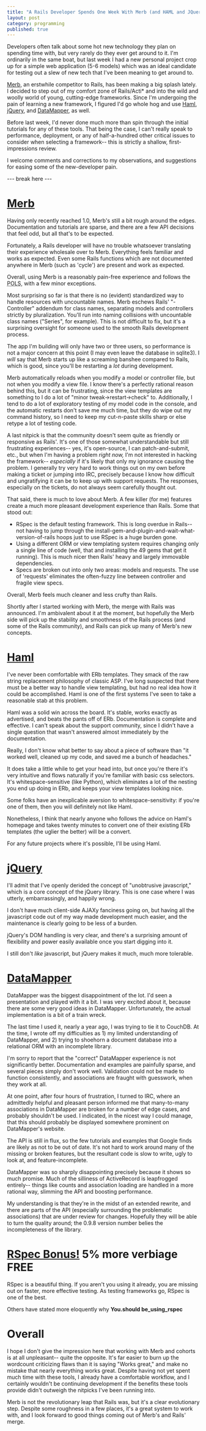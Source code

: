```yaml
---
title: "A Rails Developer Spends One Week With Merb (and HAML and JQuery and DataMapper)"
layout: post
category: programming
published: true
---
```

Developers often talk about some hot new technology they plan on spending time with, but very rarely do they ever get around to it.  I'm ordinarily in the same boat, but last week I had a new personal project crop up for a simple web application (5-6 models) which was an ideal candidate for testing out a slew of new tech that I've been meaning to get around to.

[Merb](http://www.merbivore.com/), an erstwhile competitor to Rails, has been making a big splash lately.  I decided to step out of my comfort zone of Rails/Acti* and into the wild and woolly world of young, cutting-edge frameworks.  Since I'm undergoing the pain of learning a new framework, I figured I'd go whole hog and use [Haml](http://haml.hamptoncatlin.com), [jQuery](http://jquery.com/), and [DataMapper](http://datamapper.org/doku.php), as well.

Before last week, I'd never done much more than spin through the initial tutorials for any of these tools.  That being the case, I can't really speak to performance, deployment, or any of half-a-hundred other critical issues to consider when selecting a framework-- this is strictly a shallow, first-impressions review.

I welcome comments and corrections to my observations, and suggestions for easing some of the new-developer pain.

--- break here ---
# [Merb](http://www.merbivore.com/)
Having only recently reached 1.0, Merb's still a bit rough around the edges.  Documentation and tutorials are sparse, and there are a few API decisions that feel odd, but all that's to be expected.

Fortunately, a Rails developer will have no trouble whatsoever translating their experience wholesale over to Merb.  Everything feels familiar and works as expected.  Even some Rails functions which are not documented anywhere in Merb (such as 'cycle') are present and work as expected.

Overall, using Merb is a reasonably pain-free experience and follows the <abbr title="Principle of Least Surprise">POLS</abbr>, with a few minor exceptions.

Most surprising so far is that there is no (evident) standardized way to handle resources with uncountable names.  Merb eschews Rails' "-Controller" addendum for class names, separating models and controllers strictly by pluralization.  You'll run into naming collisions with uncountable class names ("Series", for example).  This is not difficult to fix, but it's a surprising oversight for someone used to the smooth Rails development process.

The app I'm building will only have two or three users, so performance is not a major concern at this point (I may even leave the database in sqlite3).  I *will* say that Merb starts up like a screaming banshee compared to Rails, which is good, since you'll be restarting a *lot* during development.  

Merb automatically reloads when you modify a model or controller file, but not when you modify a view file.  I know there's a perfectly rational reason behind this, but it can be frustrating, since the view templates are something to I do a lot of "minor tweak->restart->check" to.  Additionally, I tend to do a lot of exploratory testing of my model code in the console, and the automatic restarts don't save me much time, but they do wipe out my command history, so I need to keep my cut-n-paste skills sharp or else retype a lot of testing code.

A last nitpick is that the community doesn't seem quite as friendly or responsive as Rails'.  It's one of those somewhat understandable but still frustrating experiences-- yes, it's open-source, I can patch-and-submit, etc., but when I'm having a problem *right now,* I'm not interested in hacking the framework-- *especially* if it's likely that only my ignorance causing the problem.  I generally try very hard to work things out on my own before making a ticket or jumping into IRC, precisely because I know how difficult and ungratifying it can be to keep up with support requests.  The responses, especially on the tickets, do not always seem carefully thought out.

That said, there is much to love about Merb.  A few killer (for me) features create a much more pleasant development experience than Rails.  Some that stood out:

* RSpec is the default testing framework.  This is long overdue in Rails-- not having to jump through the install-gem-and-plugin-and-wait-what-version-of-rails hoops just to use RSpec is a huge burden gone.
* Using a different ORM or view templating system requires changing only a single line of code (well, that and installing the 49 gems that get it running).  This is much nicer then Rails' heavy and largely immovable dependencies.
* Specs are broken out into only two areas: models and requests.  The use of 'requests' eliminates the often-fuzzy line between controller and fragile view specs.

Overall, Merb feels much cleaner and less crufty than Rails.

Shortly after I started working with Merb, the merge with Rails was announced.  I'm ambivalent about it at the moment, but hopefully the Merb side will pick up the stability and smoothness of the Rails process (and some of the Rails community), and Rails can pick up many of Merb's new concepts.

# [Haml](http://haml.hamptoncatlin.com/)
I've never been comfortable with ERb templates.  They smack of the raw string replacement philosophy of classic ASP.  I've long suspected that there must be a better way to handle view templating, but had no real idea how it could be accomplished.  Haml is one of the first systems I've seen to take a reasonable stab at this problem.

Haml was a solid win across the board.  It's stable, works exactly as advertised, and beats the pants off of ERb.  Documentation is complete and effective.  I can't speak about the support community, since I didn't have a single question that wasn't answered almost immediately by the documentation.  

Really, I don't know what better to say about a piece of software than "it worked well, cleaned up my code, and saved me a bunch of headaches."

It does take a little while to get your head into, but once you're there it's very intuitive and flows naturally if you're familiar with basic css selectors.  It's whitespace-sensitive (like Python), which eliminates a lot of the nesting you end up doing in ERb, and keeps your view templates looking nice.

Some folks have an inexplicable aversion to whitespace-sensitivity: if you're one of them, then you will definitely not like Haml.

Nonetheless, I think that nearly anyone who follows the advice on Haml's homepage and takes twenty minutes to convert one of their existing ERb templates (the uglier the better) will be a convert.

For any future projects where it's possible, I'll be using Haml.

# [jQuery](http://jquery.com/)
I'll admit that I've openly derided the concept of "unobtrusive javascript," which is a core concept of the jQuery library.  This is one case where I was utterly, embarrassingly, and happily wrong.

I don't have much client-side AJAXy fanciness going on, but having all the javascript code out of my way made development much easier, and the maintenance is clearly going to be less of a burden.

jQuery's DOM handling is very clear, and there's a surprising amount of flexibility and power easily available once you start digging into it.

I still don't *like* javascript, but jQuery makes it much, much more tolerable.

# [DataMapper](http://www.datamapper.org/)
DataMapper was the biggest disappointment of the lot.  I'd seen a presentation and played with it a bit.  I was very excited about it, because there are some very good ideas in DataMapper.  Unfortunately, the actual implementation is a bit of a train wreck.

The last time I used it, nearly a year ago, I was trying to tie it to CouchDB.  At the time, I wrote off my difficulties as 1) my limited understanding of DataMapper, and 2) trying to shoehorn a document database into a relational ORM with an incomplete library.

I'm sorry to report that the "correct" DataMapper experience is not significantly better.  Documentation and examples are painfully sparse, and several pieces simply don't work well.  Validation could not be made to function consistently, and associations are fraught with guesswork, when they work at all.

At one point, after four hours of frustration, I turned to IRC, where an admittedly helpful and pleasant person informed me that many-to-many associations in DataMapper are broken for a number of edge cases, and probably shouldn't be used.  I indicated, in the nicest way I could manage, that this should probably be displayed somewhere prominent on DataMapper's website.

The API is still in flux, so the few tutorials and examples that Google finds are likely as not to be out of date.  It's not hard to work around many of the missing or broken features, but the resultant code is slow to write, ugly to look at, and feature-incomplete.

DataMapper was so sharply disappointing precisely because it shows so much promise.  Much of the silliness of ActiveRecord is leapfrogged entirely-- things like counts and association loading are handled in a more rational way, slimming the API and boosting performance.

My understanding is that they're in the midst of an extended rewrite, and there are parts of the API (especially surrounding the problematic associations) that are under review for changes.  Hopefully they will be able to turn the quality around; the 0.9.8 version number belies the incompleteness of the library.

# [RSpec Bonus!](http://rspec.info/) 5% more verbiage FREE
RSpec is a beautiful thing.  If you aren't you using it already, you are missing out on faster, more effective testing.  As testing frameworks go, RSpec is one of the best.

Others have stated more eloquently why **You.should be\_using\_rspec**

# Overall

I hope I don't give the impression here that working with Merb and cohorts is at all unpleasant-- quite the opposite.  It's far easier to burn up the wordcount criticizing flaws than it is saying "Works great," and make no mistake that nearly everything works great.  Despite having not yet spent much time with these tools, I already have a comfortable workflow, and I certainly wouldn't be continuing development if the benefits these tools provide didn't outweigh the nitpicks I've been running into.

Merb is not the revolutionary leap that Rails was, but it's a clear evolutionary step.  Despite some roughness in a few places, it's a great system to work with, and I look forward to good things coming out of Merb's and Rails' merge.

